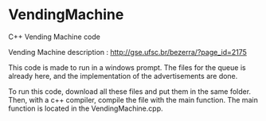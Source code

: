 # VendingMachine
C++ Vending Machine code 

Vending Machine description : http://gse.ufsc.br/bezerra/?page_id=2175

This code is made to run in a windows prompt. The files for the queue is already here, and the implementation of the advertisements are done. 

To run this code, download all these files and put them in the same folder. Then, with a c++ compiler, compile the file with the main function. The main function is located in the VendingMachine.cpp.
